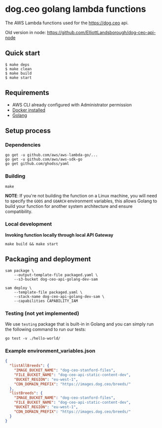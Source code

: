 # dog.ceo golang lambda functions

The AWS Lambda functions used for the https://dog.ceo api.

Old version in node: https://github.com/ElliottLandsborough/dog-ceo-api-node

## Quick start

```
$ make deps
$ make clean
$ make build
$ make start
```

## Requirements

* AWS CLI already configured with Administrator permission
* [Docker installed](https://www.docker.com/community-edition)
* [Golang](https://golang.org)

## Setup process

### Dependencies

```shell
go get -u github.com/aws/aws-lambda-go/...
go get -u github.com/aws/aws-sdk-go
go get github.com/ghodss/yaml
```

### Building

```shell
make
```

**NOTE**: If you're not building the function on a Linux machine, you will need to specify the `GOOS` and `GOARCH` environment variables, this allows Golang to build your function for another system architecture and ensure compatibility.

### Local development

**Invoking function locally through local API Gateway**

```shell
make build && make start
```

## Packaging and deployment

```shell
sam package \
    --output-template-file packaged.yaml \
    --s3-bucket dog-ceo-api-golang-dev-sam

sam deploy \
    --template-file packaged.yaml \
    --stack-name dog-ceo-api-golang-dev-sam \
    --capabilities CAPABILITY_IAM
```

### Testing (not yet implemented)

We use `testing` package that is built-in in Golang and you can simply run the following command to run our tests:

```shell
go test -v ./hello-world/
```

### Example environment_variables.json
```json
{
  "listAllBreeds": {
  	"IMAGE_BUCKET_NAME": "dog-ceo-stanford-files",
    "FILE_BUCKET_NAME": "dog-ceo-api-static-content-dev",
    "BUCKET_REGION": "eu-west-1",
    "CDN_DOMAIN_PREFIX": "https://images.dog.ceo/breeds/"
  },
  "listBreeds": {
  	"IMAGE_BUCKET_NAME": "dog-ceo-stanford-files",
    "FILE_BUCKET_NAME": "dog-ceo-api-static-content-dev",
    "BUCKET_REGION": "eu-west-1",
    "CDN_DOMAIN_PREFIX": "https://images.dog.ceo/breeds/"
  }
}
```
